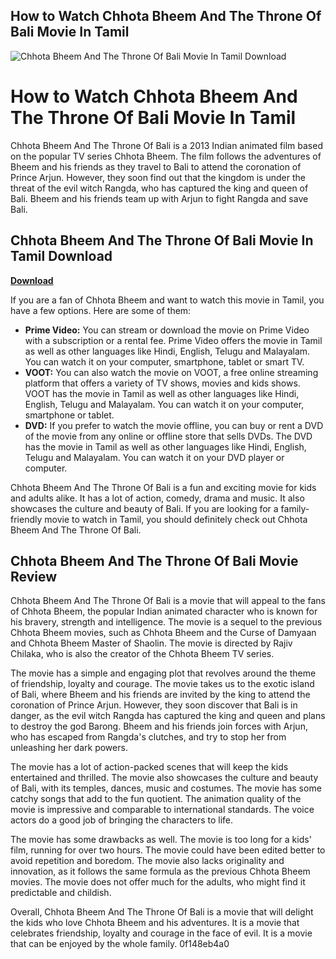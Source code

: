 ## How to Watch Chhota Bheem And The Throne Of Bali Movie In Tamil

 
![Chhota Bheem And The Throne Of Bali Movie In Tamil Download](https://encrypted-tbn3.gstatic.com/images?q=tbn:ANd9GcQbOCtbFG9GIsDK-90R8UwlslISLrwRTLlGmrwpJ9dNDRMIjdxTF0THv1E)

 
# How to Watch Chhota Bheem And The Throne Of Bali Movie In Tamil
 
Chhota Bheem And The Throne Of Bali is a 2013 Indian animated film based on the popular TV series Chhota Bheem. The film follows the adventures of Bheem and his friends as they travel to Bali to attend the coronation of Prince Arjun. However, they soon find out that the kingdom is under the threat of the evil witch Rangda, who has captured the king and queen of Bali. Bheem and his friends team up with Arjun to fight Rangda and save Bali.
 
## Chhota Bheem And The Throne Of Bali Movie In Tamil Download


[**Download**](https://www.google.com/url?q=https%3A%2F%2Fblltly.com%2F2tKpT8&sa=D&sntz=1&usg=AOvVaw0Bw4fvK7UsjnsNSQgzxQrH)

 
If you are a fan of Chhota Bheem and want to watch this movie in Tamil, you have a few options. Here are some of them:
 
- **Prime Video:** You can stream or download the movie on Prime Video with a subscription or a rental fee. Prime Video offers the movie in Tamil as well as other languages like Hindi, English, Telugu and Malayalam. You can watch it on your computer, smartphone, tablet or smart TV.
- **VOOT:** You can also watch the movie on VOOT, a free online streaming platform that offers a variety of TV shows, movies and kids shows. VOOT has the movie in Tamil as well as other languages like Hindi, English, Telugu and Malayalam. You can watch it on your computer, smartphone or tablet.
- **DVD:** If you prefer to watch the movie offline, you can buy or rent a DVD of the movie from any online or offline store that sells DVDs. The DVD has the movie in Tamil as well as other languages like Hindi, English, Telugu and Malayalam. You can watch it on your DVD player or computer.

Chhota Bheem And The Throne Of Bali is a fun and exciting movie for kids and adults alike. It has a lot of action, comedy, drama and music. It also showcases the culture and beauty of Bali. If you are looking for a family-friendly movie to watch in Tamil, you should definitely check out Chhota Bheem And The Throne Of Bali.
  
## Chhota Bheem And The Throne Of Bali Movie Review
 
Chhota Bheem And The Throne Of Bali is a movie that will appeal to the fans of Chhota Bheem, the popular Indian animated character who is known for his bravery, strength and intelligence. The movie is a sequel to the previous Chhota Bheem movies, such as Chhota Bheem and the Curse of Damyaan and Chhota Bheem Master of Shaolin. The movie is directed by Rajiv Chilaka, who is also the creator of the Chhota Bheem TV series.
 
The movie has a simple and engaging plot that revolves around the theme of friendship, loyalty and courage. The movie takes us to the exotic island of Bali, where Bheem and his friends are invited by the king to attend the coronation of Prince Arjun. However, they soon discover that Bali is in danger, as the evil witch Rangda has captured the king and queen and plans to destroy the god Barong. Bheem and his friends join forces with Arjun, who has escaped from Rangda's clutches, and try to stop her from unleashing her dark powers.
 
The movie has a lot of action-packed scenes that will keep the kids entertained and thrilled. The movie also showcases the culture and beauty of Bali, with its temples, dances, music and costumes. The movie has some catchy songs that add to the fun quotient. The animation quality of the movie is impressive and comparable to international standards. The voice actors do a good job of bringing the characters to life.
 
The movie has some drawbacks as well. The movie is too long for a kids' film, running for over two hours. The movie could have been edited better to avoid repetition and boredom. The movie also lacks originality and innovation, as it follows the same formula as the previous Chhota Bheem movies. The movie does not offer much for the adults, who might find it predictable and childish.
 
Overall, Chhota Bheem And The Throne Of Bali is a movie that will delight the kids who love Chhota Bheem and his adventures. It is a movie that celebrates friendship, loyalty and courage in the face of evil. It is a movie that can be enjoyed by the whole family.
 0f148eb4a0
